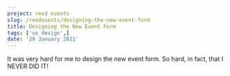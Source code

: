 ```yaml
---
project: reed events
slug: /reedevents/designing-the-new-event-form
title: Designing the New Event Form
tags: ['ux design',]
date: '29 January 2021'
---
```


It was very hard for me to design the new event form. So hard, in fact, that I NEVER DID IT!